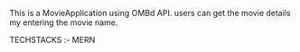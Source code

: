 This is a MovieApplication using OMBd API. users can get the movie details my entering the movie name.

TECHSTACKS :- MERN


